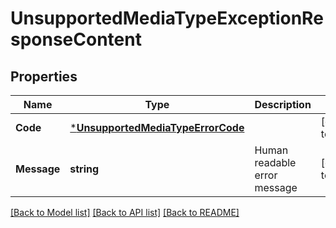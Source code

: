 # UnsupportedMediaTypeExceptionResponseContent

## Properties
Name | Type | Description | Notes
------------ | ------------- | ------------- | -------------
**Code** | [***UnsupportedMediaTypeErrorCode**](UnsupportedMediaTypeErrorCode.md) |  | [default to null]
**Message** | **string** | Human readable error message | [default to null]

[[Back to Model list]](../README.md#documentation-for-models) [[Back to API list]](../README.md#documentation-for-api-endpoints) [[Back to README]](../README.md)

